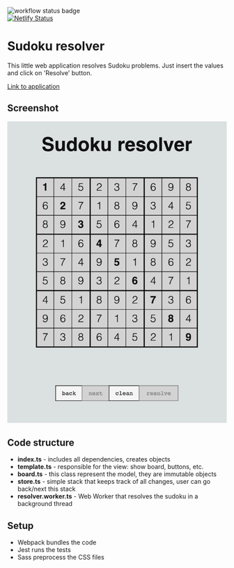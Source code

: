 ![workflow status badge](https://github.com/CrlsMrls/sudoku-resolver/workflows/CI/badge.svg)  
[![Netlify Status](https://api.netlify.com/api/v1/badges/1a49a666-ffbd-4c37-aaac-1b949b33cedc/deploy-status)](https://app.netlify.com/sites/sudoku-resolver/deploys)


# Sudoku resolver

This little web application resolves Sudoku problems. Just insert the values and click on 'Resolve' button.

[Link to application](https://sudoku-resolver.netlify.app/)
## Screenshot
![Sudoku resolver Screenshot](./screenshot.png)

## Code structure
- **index.ts** - includes all dependencies, creates objects 
- **template.ts** - responsible for the view: show board, buttons, etc. 
- **board.ts** - this class represent the model, they are immutable objects
- **store.ts** - simple stack that keeps track of all changes, user can go back/next this stack
- **resolver.worker.ts** - Web Worker that resolves the sudoku in a background thread

## Setup
- Webpack bundles the code
- Jest runs the tests
- Sass preprocess the CSS files
